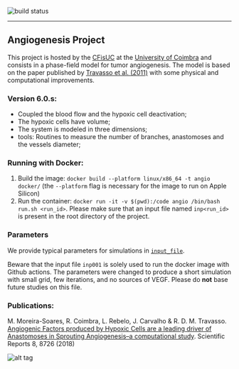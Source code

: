 ![build status](https://github.com/phydev/angio/actions/workflows/docker-image.yml/badge.svg)

----

## Angiogenesis Project
This project is hosted by the [CFisUC](http://cfisuc.fis.uc.pt/) at the [University of Coimbra](www.uc.pt) 
and consists in a phase-field model for tumor angiogenesis. The model is based on the paper published by
[Travasso et al. (2011)](http://journals.plos.org/plosone/article?id=10.1371/journal.pone.0019989) with some physical and computational improvements.

### Version 6.0.s:
- Coupled the blood flow and the hypoxic cell deactivation;
- The hypoxic cells have volume;
- The system is modeled in three dimensions;
- tools: Routines to measure the number of branches, anastomoses and the vessels diameter;

### Running with Docker:

1. Build the image:
```docker build --platform linux/x86_64 -t angio docker/``` (the ```--platform``` flag is necessary for the image to run on Apple Silicon)
2. Run the container:
```docker run -it -v $(pwd):/code angio /bin/bash run.sh <run_id>```. Please make sure that an input file named ```inp<run_id>``` is present in the root directory of the project.

### Parameters

We provide typical parameters for simulations in [`input_file`](https://github.com/phydev/angio/blob/master/input_file). 

Beware that the input file `inp001` is solely used to run the docker image with Github actions. The parameters were changed to produce a short simulation with small grid, few iterations, and no sources of VEGF. Please do __not__ base future studies on this file. 

### Publications:
M. Moreira-Soares, R. Coimbra, L. Rebelo, J. Carvalho & R. D. M. Travasso. [Angiogenic Factors produced by Hypoxic Cells are a leading driver of Anastomoses in Sprouting Angiogenesis–a computational study](https://www.nature.com/articles/s41598-018-27034-8). Scientific Reports 8, 8726 (2018)


![alt tag](https://moreirasm.files.wordpress.com/2018/06/300ms.gif?w=364&h=335)
